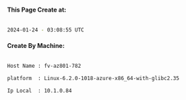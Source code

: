 
   
#### This Page Create at:

```bash

2024-01-24 - 03:08:55 UTC

```

#### Create By Machine:

```bash

Host Name : fv-az801-782

platform  : Linux-6.2.0-1018-azure-x86_64-with-glibc2.35

Ip Local  : 10.1.0.84

```

